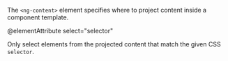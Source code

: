 The `<ng-content>` element specifies where to project content inside a component template.

@elementAttribute select="selector"

Only select elements from the projected content that match the given CSS `selector`.
